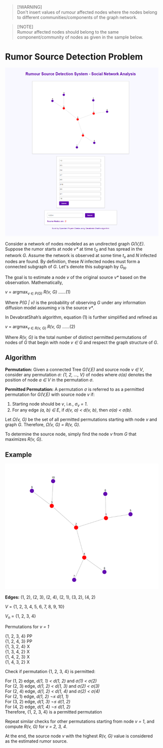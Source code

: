 > [!WARNING]\
> Don't insert values of rumour affected nodes where the nodes belong to different communities/components of the graph network.

> [!NOTE]\
> Rumour affected nodes should belong to the same component/community of nodes as given in the sample below.
<div class="section">
    <h1>Rumor Source Detection Problem</h1>
    <img src="./img/sample.png" alt="Sample Image">
    <p>Consider a network of nodes modeled as an undirected graph <i>G(V,E)</i>. Suppose the rumor starts at node <i>v*</i> at time <i>t<sub>0</sub></i> and has spread in the network <i>G</i>. Assume the network is observed at some time <i>t<sub>x</sub></i> and <i>N</i> infected nodes are found. By definition, these <i>N</i> infected nodes must form a connected subgraph of <i>G</i>. Let's denote this subgraph by <i>G<sub>N</sub></i>.
    </p>
    
<p>The goal is to estimate a node <i>v</i> of the original source <i>v*</i> based on the observation. Mathematically,</p>

<div class="code">
    <i>v</i> = argmax<sub><i>v</i> ∈ <i>P(G)</i></sub> <i>R(v, G)</i> ......(1)
</div>

<p>Where <i>P(G | v)</i> is the probability of observing <i>G</i> under any information diffusion model assuming <i>v</i> is the source <i>v*</i>.</p>

<p>In DevabratShah’s algorithm, equation (1) is further simplified and refined as</p>

<div class="code">
    <i>v</i> = argmax<sub><i>v</i> ∈ <i>R(v, G)</i></sub> <i>R(v, G)</i> ......(2)
</div>

<p>Where <i>R(v, G)</i> is the total number of distinct permitted permutations of nodes of <i>G</i> that begin with node <i>v ∈ G</i> and respect the graph structure of <i>G</i>.</p>
</div>

<div class="section">
    <h2>Algorithm</h2>

<p><strong>Permutation:</strong> Given a connected Tree <i>G(V,E)</i> and source node <i>v ∈ V</i>, consider any permutation <i>σ: {1, 2, ..., V}</i> of nodes where <i>σ(a)</i> denotes the position of node <i>a ∈ V</i> in the permutation <i>σ</i>.</p>

<p><strong>Permitted Permutation:</strong> A permutation <i>σ</i> is referred to as a permitted permutation for <i>G(V,E)</i> with source node <i>v</i> if:</p>

<ol>
    <li>Starting node should be <i>v</i>, i.e., <i>σ<sub>v</sub> = 1</i>.</li>
    <li>For any edge <i>(a, b) ∈ E</i>, if <i>d(v, a) < d(v, b)</i>, then <i>σ(a) < σ(b)</i>.</li>
</ol>

<p>Let <i>Ω(v, G)</i> be the set of all permitted permutations starting with node <i>v</i> and graph <i>G</i>. Therefore, <i>Ω(v, G) = R(v, G)</i>.</p>

<p>To determine the source node, simply find the node <i>v</i> from <i>G</i> that maximizes <i>R(v, G)</i>.</p>
</div>

<div class="section">
    <h2>Example</h2>

<img src="./img/example.png" alt="Example Image">

<p><strong>Edges:</strong> (1, 2), (2, 3), (2, 4), (2, 1), (3, 2), (4, 2)</p>
<p><i>V</i> = {1, 2, 3, 4, 5, 6, 7, 8, 9, 10}</p>
<p><i>V<sub>n</sub></i> = {1, 2, 3, 4}</p>

<p>Permutations for <i>v = 1</i></p>
{1, 2, 3, 4}   PP<br>
{1, 2, 4, 3}   PP<br>
{1, 3, 2, 4}   X<br>
{1, 3, 4, 2}   X<br>
{1, 4, 2, 3}   X<br>
{1, 4, 3, 2}   X</p>

<p>Check if permutation {1, 2, 3, 4} is permitted:</p>

<div class="code">
    <!-- Example of permitted permutation -->
    For (1, 2) edge, <i>d(1, 1) &lt; d(1, 2)</i> and <i>σ(1) &lt; σ(2)</i><br>
    For (2, 3) edge, <i>d(1, 2) &lt; d(1, 3)</i> and <i>σ(2) &lt; σ(3)</i><br>
    For (2, 4) edge, <i>d(1, 2) &lt; d(1, 4)</i> and <i>σ(2) &lt; σ(4)</i><br>
    For (2, 1) edge, <i>d(1, 2) &not;&le; d(1, 1)</i><br>
    For (3, 2) edge, <i>d(1, 3) &not;&le; d(1, 2)</i><br>
    For (4, 2) edge, <i>d(1, 4) &not;&le; d(1, 2)</i><br>
    Therefore, {1, 2, 3, 4} is a permitted permutation
</div>

<p>Repeat similar checks for other permutations starting from node <i>v = 1</i>, and compute <i>R(v, G)</i> for <i>v = 2, 3, 4</i>.</p>

<p>At the end, the source node <i>v</i> with the highest <i>R(v, G)</i> value is considered as the estimated rumor source.</p>
</div>

